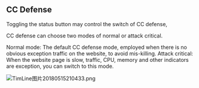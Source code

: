 ## **CC Defense**

Toggling the status button may control the switch of CC defense,

CC defense can choose two modes of normal or attack critical.

Normal mode: The default CC defense mode, employed when there is no obvious exception traffic on the website, to avoid mis-killing. Attack critical: When the website page is slow, traffic, CPU, memory and other indicators are exception, you can switch to this mode.

![TimLine图片20180515210433.png](http://img1.jcloudcs.com/cms/a32338ee-134d-42e7-9a1c-acc8c95a77c820180515210438.png)